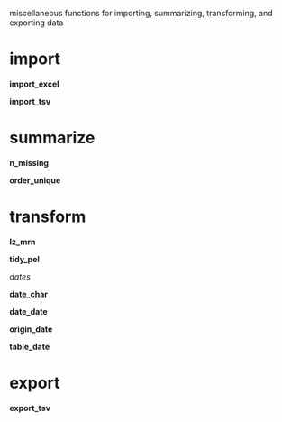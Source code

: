 miscellaneous functions for importing, summarizing, transforming, and exporting data

# import

**import_excel**

**import_tsv**

# summarize

**n_missing**

**order_unique**

# transform

**lz_mrn**

**tidy_pel**

*dates*

**date_char**

**date_date**

**origin_date**

**table_date**

# export

**export_tsv**